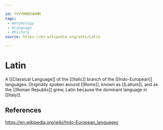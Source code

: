 ```yaml
---

id: YYYYMMDDHHMM
tags:
 - #etymology
 - #language
 - #history
source: https://en.wikipedia.org/wiki/Latin

---
```


# Latin
A [[Classical Language]] of the [[Italic]] branch of the [[Indo-European]] languages. Originally spoken around [[Rome]], known as [[Latium]], and as the [[Roman Republic]] grew, Latin because the dominant language in [[Italy]].


## References
https://en.wikipedia.org/wiki/Indo-European_languages


